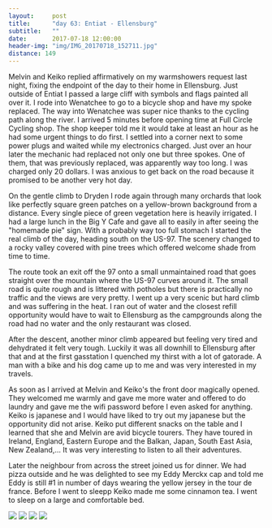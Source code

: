 ```yaml
---
layout:     post
title:      "day 63: Entiat - Ellensburg"
subtitle:   ""
date:       2017-07-18 12:00:00
header-img: "img/IMG_20170718_152711.jpg"
distance: 149
---
```


Melvin and Keiko replied affirmatively on my warmshowers request last night, fixing the endpoint of the day to their home in Ellensburg.
Just outside of Entiat I passed a large cliff with symbols and flags painted all over it.
I rode into Wenatchee to go to a bicycle shop and have my spoke replaced.
The way into Wenatchee was super nice thanks to the cycling path along the river.
I arrived 5 minutes before opening time at Full Circle Cycling shop.
The shop keeper told me it would take at least an hour as he had some urgent things to do first.
I settled into a corner next to some power plugs and waited while my electronics charged.
Just over an hour later the mechanic had replaced not only one but three spokes.
One of them, that was previously replaced, was apparently way too long.
I was charged only 20 dollars.
I was anxious to get back on the road because it promised to be another very hot day.

On the gentle climb to Dryden I rode again through many orchards that look like perfectly square green patches on a yellow-brown background from a distance.
Every single piece of green vegetation here is heavily irrigated.
I had a large lunch in the Big Y Cafe and gave all to easily in after seeing the "homemade pie" sign.
With a probably way too full stomach I started the real climb of the day, heading south on the US-97.
The scenery changed to a rocky valley covered with pine trees which offered welcome shade from time to time.

The route took an exit off the 97 onto a small unmaintained road that goes straight over the mountain where the US-97 curves around it.
The small road is quite rough and is littered with potholes but there is practically no traffic and the views are very pretty.
I went up a very scenic but hard climb and was suffering in the heat.
I ran out of water and the closest refill opportunity would have to wait to Ellensburg as the campgrounds along the road had no water and the only restaurant was closed.

After the descent, another minor climb appeared but feeling very tired and dehydrated it felt very tough.
Luckily it was all downhill to Ellensburg after that and at the first gasstation I quenched my thirst with a lot of gatorade.
A man with a bike and his dog came up to me and was very interested in my travels.

As soon as I arrived at Melvin and Keiko's the front door magically opened.
They welcomed me warmly and gave me more water and offered to do laundry and gave me the wifi password before I even asked for anything.
Keiko is japanese and I would have liked to try out my japanese but the opportunity did not arise.
Keiko put different snacks on the table and I learned that she and Melvin are avid bicycle tourers.
They have toured in Ireland, England, Eastern Europe and the Balkan, Japan, South East Asia, New Zealand,...
It was very interesting to listen to all their adventures.

Later the neighbour from across the street joined us for dinner.
We had pizza outside and he was delighted to see my Eddy Merckx cap and told me Eddy is still #1 in number of days wearing the yellow jersey in the tour de france.
Before I went to sleepp Keiko made me some cinnamon tea.
I went to sleep on a large and comfortable bed.

<img src="{{ site.baseurl }}/img/IMG_20170718_071635.jpg">
<span class="caption text-muted"></span>

<img src="{{ site.baseurl }}/img/IMG_20170718_074822.jpg">
<span class="caption text-muted"></span>

<img src="{{ site.baseurl }}/img/IMG_20170718_111035.jpg">
<span class="caption text-muted"></span>

<img src="{{ site.baseurl }}/img/IMG_20170718_135134.jpg">
<span class="caption text-muted"></span>
